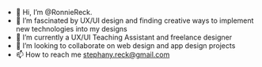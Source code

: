 - 👋 Hi, I’m @RonnieReck. 
- 👀 I’m fascinated by UX/UI design and finding creative ways to implement new technologies into my designs
- 🌱 I’m currently a UX/UI Teaching Assistant and freelance designer
- 💞️ I’m looking to collaborate on web design and app design projects
- 📫 How to reach me stephany.reck@gmail.com

<!---
RonnieReck/RonnieReck is a ✨ special ✨ repository because its `README.md` (this file) appears on your GitHub profile.
You can click the Preview link to take a look at your changes.
--->
